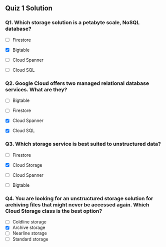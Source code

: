 ## Quiz 1 Solution


### Q1. Which storage solution is a petabyte scale, NoSQL database?

- [ ] Firestore
- [x] Bigtable
- [ ] Cloud Spanner
- [ ] Cloud SQL


### Q2. Google Cloud offers two managed relational database services. What are they?

- [ ] Bigtable
- [ ] Firestore
- [x] Cloud Spanner
- [x] Cloud SQL


### Q3. Which storage service is best suited to unstructured data?

- [ ] Firestore
- [x] Cloud Storage
- [ ] Cloud Spanner
- [ ] Bigtable


### Q4. You are looking for an unstructured storage solution for archiving files that might never be accessed again. Which Cloud Storage class is the best option?

- [ ] Coldline storage
- [x] Archive storage
- [ ] Nearline storage
- [ ] Standard storage